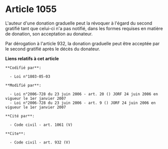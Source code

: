 # Article 1055

L'auteur d'une donation graduelle peut la révoquer à l'égard du second gratifié tant que celui-ci n'a pas notifié, dans les
formes requises en matière de donation, son acceptation au donateur. 

Par dérogation à l'article 932, la donation graduelle peut être acceptée par le second gratifié après le décès du donateur.

**Liens relatifs à cet article**

	**Codifié par**:

	  - Loi n°1803-05-03

	**Modifié par**:

	  - Loi n°2006-728 du 23 juin 2006 - art. 20 () JORF 24 juin 2006 en vigueur le 1er janvier 2007
	  - Loi n°2006-728 du 23 juin 2006 - art. 9 () JORF 24 juin 2006 en vigueur le 1er janvier 2007

	**Cité par**:

	  - Code civil - art. 1061 (V)

	**Cite**:

	  - Code civil - art. 932 (V)
